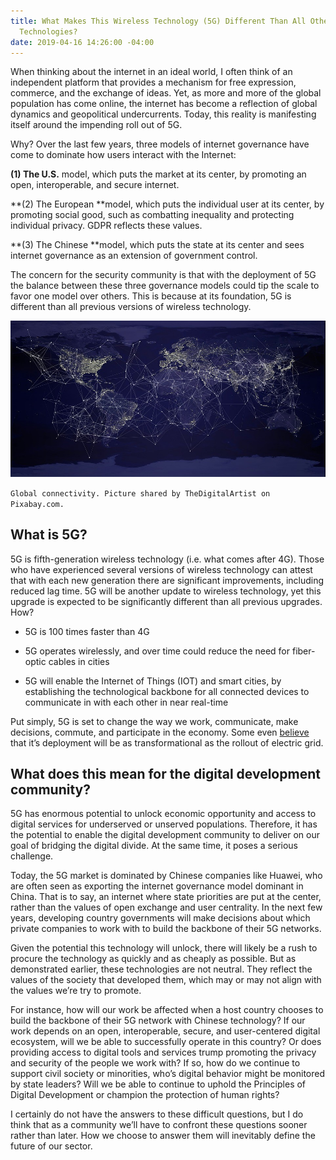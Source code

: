 ```yaml
---
title: What Makes This Wireless Technology (5G) Different Than All Other Wireless
  Technologies?
date: 2019-04-16 14:26:00 -04:00
---
```


When thinking about the internet in an ideal world, I often think of an independent platform that provides a mechanism for free expression, commerce, and the exchange of ideas. Yet, as more and more of the global population has come online, the internet has become a reflection of global dynamics and geopolitical undercurrents. Today, this reality is manifesting itself around the impending roll out of 5G.

<!--more-->

Why? Over the last few years, three models of internet governance have come to dominate how users interact with the Internet:

**(1) The U.S.** model, which puts the market at its center, by promoting an open, interoperable, and secure internet.

**(2) The European **model, which puts the individual user at its center, by promoting social good, such as combatting inequality and protecting individual privacy. GDPR reflects these values.

**(3) The Chinese **model, which puts the state at its center and sees internet governance as an extension of government control.

The concern for the security community is that with the deployment of 5G the balance between these three governance models could tip the scale to favor one model over others. This is because at its foundation, 5G is different than all previous versions of wireless technology.

![Connect.jpg](/uploads/Connect.jpg)

`Global connectivity. Picture shared by TheDigitalArtist on Pixabay.com.`

## What is 5G?

5G is fifth-generation wireless technology (i.e. what comes after 4G). Those who have experienced several versions of wireless technology can attest that with each new generation there are significant improvements, including reduced lag time. 5G will be another update to wireless technology, yet this upgrade is expected to be significantly different than all previous upgrades. How?

* 5G is 100 times faster than 4G

* 5G operates wirelessly, and over time could reduce the need for fiber-optic cables in cities

* 5G will enable the Internet of Things (IOT) and smart cities, by establishing the technological backbone for all connected devices to communicate in with each other in near real-time

Put simply, 5G is set to change the way we work, communicate, make decisions, commute, and participate in the economy. Some even [believe](http://www.politico.com/sponsor-content/2018/11/5g-explained) that it’s deployment will be as transformational as the rollout of electric grid.

## What does this mean for the digital development community?

5G has enormous potential to unlock economic opportunity and access to digital services for underserved or unserved populations. Therefore, it has the potential to enable the digital development community to deliver on our goal of bridging the digital divide. At the same time, it poses a serious challenge.

Today, the 5G market is dominated by Chinese companies like Huawei, who are often seen as exporting the internet governance model dominant in China. That is to say, an internet where state priorities are put at the center, rather than the values of open exchange and user centrality. In the next few years, developing country governments will make decisions about which private companies to work with to build the backbone of their 5G networks.

Given the potential this technology will unlock, there will likely be a rush to procure the technology as quickly and as cheaply as possible. But as demonstrated earlier, these technologies are not neutral. They reflect the values of the society that developed them, which may or may not align with the values we’re try to promote.

For instance, how will our work be affected when a host country chooses to build the backbone of their 5G network with Chinese technology? If our work depends on an open, interoperable, secure, and user-centered digital ecosystem, will we be able to successfully operate in this country? Or does providing access to digital tools and services trump promoting the privacy and security of the people we work with? If so, how do we continue to support civil society or minorities, who’s digital behavior might be monitored by state leaders? Will we be able to continue to uphold the Principles of Digital Development or champion the protection of human rights?

I certainly do not have the answers to these difficult questions, but I do think that as a community we’ll have to confront these questions sooner rather than later. How we choose to answer them will inevitably define the future of our sector.